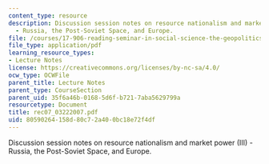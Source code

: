 ```yaml
---
content_type: resource
description: Discussion session notes on resource nationalism and market power (III)
  - Russia, the Post-Soviet Space, and Europe.
file: /courses/17-906-reading-seminar-in-social-science-the-geopolitics-and-geoeconomics-of-global-energy-spring-2007/80590264158d80c72a400bc18e72f4df_rec07_03222007.pdf
file_type: application/pdf
learning_resource_types:
- Lecture Notes
license: https://creativecommons.org/licenses/by-nc-sa/4.0/
ocw_type: OCWFile
parent_title: Lecture Notes
parent_type: CourseSection
parent_uid: 35f6a46b-0168-5d6f-b721-7aba5629799a
resourcetype: Document
title: rec07_03222007.pdf
uid: 80590264-158d-80c7-2a40-0bc18e72f4df
---
```

Discussion session notes on resource nationalism and market power (III) - Russia, the Post-Soviet Space, and Europe.